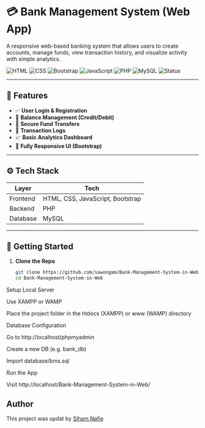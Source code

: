 # 💳 Bank Management System (Web App)

A responsive web-based banking system that allows users to create accounts, manage funds, view transaction history, and visualize activity with simple analytics.

![HTML](https://img.shields.io/badge/HTML-orange.svg)
![CSS](https://img.shields.io/badge/CSS-blue.svg)
![Bootstrap](https://img.shields.io/badge/Bootstrap-purple.svg)
![JavaScript](https://img.shields.io/badge/JavaScript-yellow.svg)
![PHP](https://img.shields.io/badge/PHP-darkblue.svg)
![MySQL](https://img.shields.io/badge/MySQL-lightgrey.svg)
![Status](https://img.shields.io/badge/Status-Stable-brightgreen.svg)

---

## 🧩 Features

- ✅ **User Login & Registration**
- 💼 **Balance Management (Credit/Debit)**
- 🔁 **Secure Fund Transfers**
- 🧾 **Transaction Logs**
- 📈 **Basic Analytics Dashboard**
- 📱 **Fully Responsive UI (Bootstrap)**

---

## ⚙️ Tech Stack

| Layer      | Tech                         |
|------------|------------------------------|
| Frontend   | HTML, CSS, JavaScript, Bootstrap |
| Backend    | PHP                          |
| Database   | MySQL                        |

---

## 🚀 Getting Started

1. **Clone the Repo**
   ```bash
   git clone https://github.com/sawongam/Bank-Management-System-in-Web.git
   cd Bank-Management-System-in-Web
Setup Local Server

Use XAMPP or WAMP

Place the project folder in the htdocs (XAMPP) or www (WAMP) directory

Database Configuration

Go to http://localhost/phpmyadmin

Create a new DB (e.g. bank_db)

Import database/bms.sql

Run the App

Visit http://localhost/Bank-Management-System-in-Web/
## Author

This project was updat by [Siham Nafie](https://github.com/SihamNafie24)
